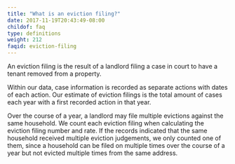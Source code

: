 ```yaml
---
title: "What is an eviction filing?"
date: 2017-11-19T20:43:49-08:00
childof: faq
type: definitions
weight: 212
faqid: eviction-filing
---
```

An eviction filing is the result of a landlord filing a case in court to have a tenant removed from a property.

Within our data, case information is recorded as separate actions with dates of each action. Our estimate of eviction filings is the total amount of cases each year with a first recorded action in that year. 

Over the course of a year, a landlord may file multiple evictions against the same household. We count each eviction filing when calculating the eviction filing number and rate. If the records indicated that the same household received multiple eviction judgements, we only counted one of them, since a household can be filed on multiple times over the course of a year but not evicted multiple times from the same address.